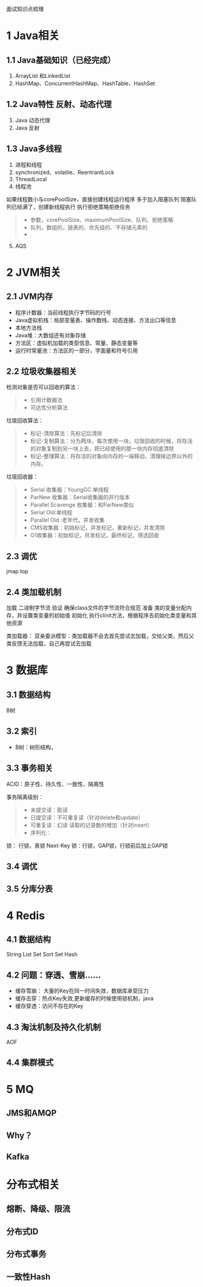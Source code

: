 面试知识点梳理
# 1 Java相关

## 1.1 Java基础知识（已经完成）

1. ArrayList 和LinkedList
2. HashMap、ConcurrentHashMap、HashTable、HashSet

## 1.2 Java特性 反射、动态代理


1. Java 动态代理
2. Java 反射


## 1.3 Java多线程

1. 进程和线程
2. synchronized、volatile、ReentrantLock
3. ThreadLocal
4. 线程池

如果线程数小与corePoolSize，直接创建线程运行程序
多于加入阻塞队列
阻塞队列已经满了，创建新线程执行
执行拒绝策略拒绝任务

>* 参数，corePoolSize、maximumPoolSize、队列、拒绝策略
>* 队列，数组的，链表的、优先级的、不存储元素的
>* 

5. AQS


# 2 JVM相关

## 2.1 JVM内存
* 程序计数器：当前线程执行字节码的行号
* Java虚拟机栈：局部变量表、操作数栈、动态连接、方法出口等信息
* 本地方法栈
* Java堆：大数组还有对象存储
* 方法区：虚拟机加载的类型信息、常量、静态变量等
* 运行时常量池：方法区的一部分，字面量和符号引用

## 2.2 垃圾收集器相关

检测对象是否可以回收的算法：
>* 引用计数器法
>* 可达性分析算法

垃圾回收算法：
>* 标记-清除算法：先标记后清除
>* 标记-复制算法：分为两块，每次使用一块，垃圾回收的时候，将存活的对象复制到另一块上去，把已经使用的那一块内存彻底清除
>* 标记-整理算法：将存活的对象向内存的一端移动，清理掉边界以外的内存。

垃圾回收器：
>* Serial 收集器：YoungGC 单线程
>* ParNew 收集器：Serial收集器的并行版本
>* Parallel Scavenge 收集器：和ParNew类似
>* Serial Old:单线程
>* Parallel Old :老年代，并发收集
>* CMS收集器：初始标记，并发标记，重新标记，并发清除
>* G1收集器：初始标记，并发标记，最终标记，筛选回收



## 2.3 调优

jmap
top


## 2.4 类加载机制
加载 二进制字节流
验证 确保class文件的字节流符合规范
准备 类的变量分配内存，并设置类变量的初始值
初始化 执行clinit方法，根据程序去初始化类变量和其他资源

类加载器：
双亲委派模型：类加载器不会去首先尝试去加载，交给父类，然后父类反馈无法加载，自己再尝试去加载

# 3 数据库
## 3.1 数据结构

B树


## 3.2 索引

* B树：树形结构，

## 3.3 事务相关
ACID：原子性、持久性、一致性、隔离性

事务隔离级别：
>* 未提交读：脏读
>* 已提交读：不可重复读（针对delete和update）
>* 可重复读：幻读 读取的记录数的增加（针对insert）
>* 序列化：


锁：
行锁，表锁
Next-Key 锁：行锁，GAP锁，行锁前后加上GAP锁



## 3.4 调优


## 3.5 分库分表

# 4 Redis
## 4.1 数据结构
String
List 
Set
Sort Set
Hash
## 4.2 问题：穿透、雪崩……

* 缓存雪崩： 大量的Key在同一时间失效，数据库承受压力
* 缓存击穿：热点Key失效,更新缓存的时候使用锁机制，java
* 缓存穿透：访问不存在的Key

## 4.3 淘汰机制及持久化机制

AOF


## 4.4 集群模式

# 5 MQ
## JMS和AMQP
## Why？
## Kafka

# 分布式相关
## 熔断、降级、限流
## 分布式ID
## 分布式事务
## 一致性Hash
 

